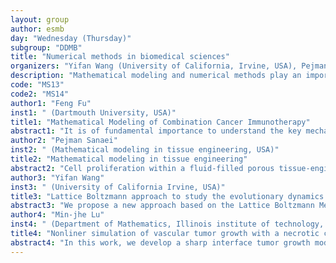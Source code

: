 ```yaml
---
layout: group
author: esmb
day: "Wednesday (Thursday)"
subgroup: "DDMB"
title: "Numerical methods in biomedical sciences"
organizers: "Yifan Wang (University of California, Irvine, USA), Pejman Sanaei (New York Institute of Technology, USA)"
description: "Mathematical modeling and numerical methods play an important role in biomedical sciences nowadays. A diversity of mathematical models and techniques ranging from solving partial differential equations and stochastic modeling to applying machine learning algorithms to image and data analysis has been tackled and explored, with many interesting applications such as improving the medical imaging to identify pathological tissue better, studying patient RNA-sequencing data to facilitate disease diagnosis, computational analysis to design patient-specific treating plans to improve the treatment outcomes and so on. This mini-symposium plans to gather mathematicians and field experts with various biomedical research interests to share their modeling techniques, discuss the associated challenges, stimulate new research collaborations, and connect different applications that similar mathematical approaches may apply."
code: "MS13"
code2: "MS14"
author1: "Feng Fu"
inst1: " (Dartmouth University, USA)"
title1: "Mathematical Modeling of Combination Cancer Immunotherapy"
abstract1: "It is of fundamental importance to understand the key mechanisms that govern the progression of cancer and elucidate the often-unknown factors that account for treatment failures. Immunotherapies have had a significant impact, but only in a minority of late-stage lung cancer and melanoma patients. While potentially curative immunotherapies are being rapidly developed and tested, a major barrier is the lack of quantitative models to describe and evaluate their efficacy. We investigate clinically relevant mathematical and in-silico models of cancer cell dynamics for personalized immunotherapy that boost anti-tumor activities of effector immune cells using single-agent checkpoint blockade and their potential combinations. Our work can be used to interpret lab and clinical results and to guide the design of future lab experiments and clinical trials, all with an eye toward model-informed personalized immunotherapy."
author2: "Pejman Sanaei"
inst2: " (Mathematical modeling in tissue engineering, USA)"
title2: "Mathematical modeling in tissue engineering"
abstract2: "Cell proliferation within a fluid-filled porous tissue-engineering scaffold depends on a sensitive choice of pore geometry and flow rates: regions of high curvature encourage cell proliferation, while a critical flow rate is required to promote growth for certain cell types. When the flow rate is too slow, the nutrient supply is limited; when it is too fast, cells may be damaged by the high fluid shear stress. As a result, determining appropriate tissue-engineering-construct geometries and operating regimes poses a significant challenge that cannot be addressed by experimentation alone. In this work, we present a mathematical theory for the fluid flow within a pore of a tissue-engineering scaffold, which is coupled to the nutrient concentration as well as the growth of cells on the pore walls. We exploit the slenderness of a pore that is typical in such a scenario, to derive a reduced model that enables a comprehensive analysis of the system to be performed. We derive analytical solutions in a particular case of a nearly piecewise constant growth law and compare these with numerical solutions of the reduced model. Qualitative comparisons of tissue morphologies predicted by our model, with those observed experimentally, are also made. We demonstrate how the simplified system may be used to make predictions on the design of a tissue-engineering scaffold and the appropriate operating regime that ensures a desired level of tissue growth."
author3: "Yifan Wang"
inst3: " (University of California Irvine, USA)"
title3: "Lattice Boltzmann approach to study the evolutionary dynamics of stem-cell driven cancer"
abstract3: "We propose a new approach based on the Lattice Boltzmann Method to simulate tumor cell growth dynamics in the crowded intracellular system. The main advantage of this approach is that it resolves the cell-growth process at the mesoscopic level and thereby provides a more accurate and detailed description than the standard continuous approaches. It is also more computationally efficient than agent-based approaches. Moreover, our method can treat non-regular boundary surfaces efficiently and can capture the heterogeneous property of the intercellular micro-environment and the stochasticity in the tumor growth and other phenomena such as cell confinement from the tissue/extracellular matrix structure."
author4: "Min-jhe Lu"
inst4: " (Department of Mathematics, Illinois institute of technology, Chicago, Illinois, USA)"
title4: "Nonliner simulation of vascular tumor growth with a necrotic core and chemotaxis"
abstract4: "In this work, we develop a sharp interface tumor growth model to study the effect of both the intratumoral structure using a fixed necrotic core and the extratumoral nutrient supply from vasculature. We first show that our model extends the one by Cristini et al.  (Cristini et al., J. Math. Biol., 2003 Mar;46(3):191-224) using linear stability analysis. Then we solve the generalized model using a spectrally accurate boundary integral method in an annular domain with a Robin boundary condition that models tumor vasculature. Our nonlinear simulations reveal the effects of angiogenesis, chemotaxisand necrosis in the development of morphological instabilities. The values of the nutrient concentration with its fluxes and the hydrostatic pressure with its gradients are solved accurately on the boundaries to better understand the balance in the controlling of the necrosis."
---
```

